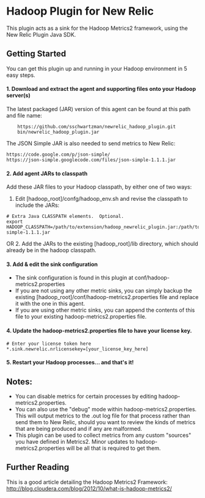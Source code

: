 Hadoop Plugin for New Relic
===============================

This plugin acts as a sink for the Hadoop Metrics2 framework, using the New Relic Plugin Java SDK.

## Getting Started

You can get this plugin up and running in your Hadoop environment in 5 easy steps.

#### 1. Download and extract the agent and supporting files onto your Hadoop server(s) 

The latest packaged (JAR) version of this agent can be found at this path and file name:
```
    https://github.com/sschwartzman/newrelic_hadoop_plugin.git
    bin/newrelic_hadoop_plugin.jar
```
The JSON Simple JAR is also needed to send metrics to New Relic:
```
https://code.google.com/p/json-simple/
https://json-simple.googlecode.com/files/json-simple-1.1.1.jar
```

#### 2. Add agent JARs to classpath

Add these JAR files to your Hadoop classpath, by either one of two ways:

1. Edit [hadoop_root]/confg/hadoop_env.sh and revise the classpath to include the  JARs:

```
# Extra Java CLASSPATH elements.  Optional.
export HADOOP_CLASSPATH=/path/to/extension/hadoop_newrelic_plugin.jar:/path/to/extension/json-simple-1.1.1.jar
```

OR
2. Add the JARs to the existing [hadoop_root]/lib directory, which should already be in the hadoop classpath.

#### 3. Add & edit the sink configuration

* The sink configuration is found in this plugin at conf/hadoop-metrics2.properties
* If you are not using any other metric sinks, you can simply backup the existing [hadoop_root]/conf/hadoop-metrics2.properties file and replace it with the one in this agent.
* If you are using other metric sinks, you can append the contents of this file to your existing hadoop-metrics2.properties file.

#### 4. Update the hadoop-metrics2.properties file to have your license key.
```
# Enter your license token here
*.sink.newrelic.nrlicensekey=[your_license_key_here]
```

#### 5. Restart your Hadoop processes... and that's it! 

## Notes:

* You can disable metrics for certain processes by editing hadoop-metrics2.properties. 
* You can also use the "debug" mode within hadoop-metrics2.properties. This will output metrics to the .out log file for that process rather than send them to New Relic, should you want to review the kinds of metrics that are being produced and if any are malformed.
* This plugin can be used to collect metrics from any custom "sources" you have defined in Metrics2. Minor updates to hadoop-metrics2.properties will be all that is required to get them.

## Further Reading

This is a good article detailing the Hadoop Metrics2 Framework:
http://blog.cloudera.com/blog/2012/10/what-is-hadoop-metrics2/
